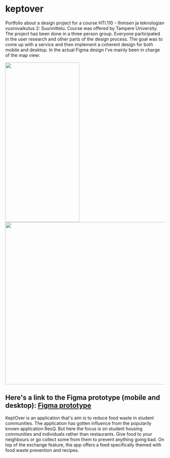 # keptover
Portfolio about a design project for a course HTI.110 - Ihmisen ja teknologian vuorovaikutus 2: Suunnittelu. Course was offered by Tampere University. The project has been done in a three person group. Everyone participated in the user research and other parts of the design process. The goal was to come up with a service and then implement a coherent design for both mobile and desktop. In the actual Figma design I've mainly been in charge of the map view: 

<td><img src="https://github.com/anniauroraa/keptover/assets/58393890/62c17702-2647-49c2-99ab-7d14b47b6f10" width=234 height=504></td>
<td><img src="https://github.com/anniauroraa/keptover/assets/58393890/f0222636-0099-45bd-84b4-75be6d57f91a" width=720 height=512></td>

## Here's a link to the Figma prototype (mobile and desktop): [Figma prototype](https://www.figma.com/proto/wGT1QjTKXmnGq4U97c2FMa/prototype-for-keptover?type=design&node-id=1-178&t=S6InpZV4FNVRN6PS-1&scaling=scale-down&page-id=0%3A1&starting-point-node-id=1%3A456&mode=design)

KeptOver is an application that's aim is to reduce food waste in student communities. The application has gotten influence from the popularily known application ResQ. But here the focus is on student housing communities and individuals rather than restaurants. Give food to your neighbours or go collect some from them to prevent anything going bad. On top of the exchange feature, the app offers a feed specifically themed with food waste prevention and recipes.





